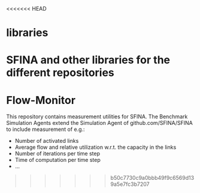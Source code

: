 <<<<<<< HEAD
# libraries
SFINA and other libraries for the different repositories
=======
# Flow-Monitor

This repository contains measurement utilities for SFINA. The Benchmark Simulation Agents extend the Simulation Agent of github.com/SFINA/SFINA to include measurement of e.g.:
- Number of activated links
- Average flow and relative utilization w.r.t. the capacity in the links 
- Number of iterations per time step
- Time of computation per time step
- ...

>>>>>>> b50c7730c9a0bbb49f9c6569d139a5e7fc3b7207
